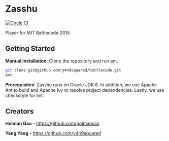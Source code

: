 Zasshu
==========

[![Circle CI](https://circleci.com/gh/y4n9squared/battlecode.svg?style=svg&circle-token=d2d09d8439a861d64da5bae3afd50639eb2e84f6)](https://circleci.com/gh/y4n9squared/battlecode)

Player for MIT Battlecode 2015.

Getting Started
---------------

**Manual installation:** Clone the repository and run ant.

```bash
git clone git@github.com:y4n9squared/battlecode.git
ant
```

**Prerequisites**: Zasshu runs on Oracle JDK 6. In addition, we use Apache Ant to build and Apache Ivy to resolve project dependencies. Lastly, we use checkstyle for lint.

Creators
--------

**Holman Gao** - https://github.com/golmansax

**Yang Yang** - https://github.com/y4n9squared
